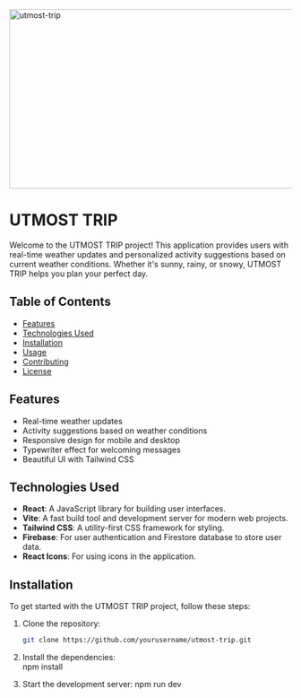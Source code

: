 <img src="https://socialify.git.ci/Asanda001019/utmost-trip/image?font=Bitter&language=1&name=1&pattern=Circuit+Board&stargazers=1&theme=Dark" alt="utmost-trip" width="640" height="320" />

# UTMOST TRIP

Welcome to the UTMOST TRIP project! This application provides users with real-time weather updates and personalized activity suggestions based on current weather conditions. Whether it's sunny, rainy, or snowy, UTMOST TRIP helps you plan your perfect day.

## Table of Contents

- [Features](#features)
- [Technologies Used](#technologies-used)
- [Installation](#installation)
- [Usage](#usage)
- [Contributing](#contributing)
- [License](#license)

## Features

- Real-time weather updates
- Activity suggestions based on weather conditions
- Responsive design for mobile and desktop
- Typewriter effect for welcoming messages
- Beautiful UI with Tailwind CSS

## Technologies Used

- **React**: A JavaScript library for building user interfaces.
- **Vite**: A fast build tool and development server for modern web projects.
- **Tailwind CSS**: A utility-first CSS framework for styling.
- **Firebase**: For user authentication and Firestore database to store user data.
- **React Icons**: For using icons in the application.

## Installation

To get started with the UTMOST TRIP project, follow these steps:

1. Clone the repository:
   ```bash
   git clone https://github.com/yourusername/utmost-trip.git

2. Install the dependencies:<br>
    npm install

4. Start the development server:
   npm run dev

